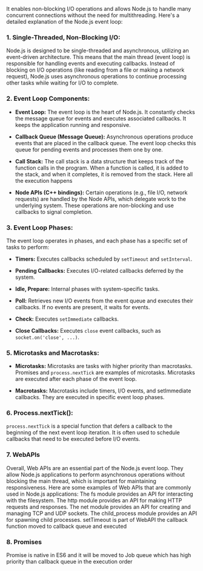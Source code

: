  It enables non-blocking I/O operations and allows Node.js to handle many concurrent connections without the need for multithreading. Here's a detailed explanation of the Node.js event loop:

### 1. Single-Threaded, Non-Blocking I/O:

Node.js is designed to be single-threaded and asynchronous, utilizing an event-driven architecture. This means that the main thread (event loop) is responsible for handling events and executing callbacks. Instead of blocking on I/O operations (like reading from a file or making a network request), Node.js uses asynchronous operations to continue processing other tasks while waiting for I/O to complete.

### 2. Event Loop Components:

- **Event Loop:** The event loop is the heart of Node.js. It constantly checks the message queue for events and executes associated callbacks. It keeps the application running and responsive.

- **Callback Queue (Message Queue):** Asynchronous operations produce events that are placed in the callback queue. The event loop checks this queue for pending events and processes them one by one.

- **Call Stack:** The call stack is a data structure that keeps track of the function calls in the program. When a function is called, it is added to the stack, and when it completes, it is removed from the stack. Here all the execution happens

- **Node APIs (C++ bindings):** Certain operations (e.g., file I/O, network requests) are handled by the Node APIs, which delegate work to the underlying system. These operations are non-blocking and use callbacks to signal completion.

### 3. Event Loop Phases:

The event loop operates in phases, and each phase has a specific set of tasks to perform:

- **Timers:** Executes callbacks scheduled by `setTimeout` and `setInterval`.

- **Pending Callbacks:** Executes I/O-related callbacks deferred by the system.

- **Idle, Prepare:** Internal phases with system-specific tasks.

- **Poll:** Retrieves new I/O events from the event queue and executes their callbacks. If no events are present, it waits for events.

- **Check:** Executes `setImmediate` callbacks.

- **Close Callbacks:** Executes `close` event callbacks, such as `socket.on('close', ...)`.

### 5. Microtasks and Macrotasks:

- **Microtasks:** Microtasks are tasks with higher priority than macrotasks. Promises and `process.nextTick` are examples of microtasks. Microtasks are executed after each phase of the event loop.

- **Macrotasks:** Macrotasks include timers, I/O events, and setImmediate callbacks. They are executed in specific event loop phases.

### 6. Process.nextTick():

`process.nextTick` is a special function that defers a callback to the beginning of the next event loop iteration. It is often used to schedule callbacks that need to be executed before I/O events.

### 7. WebAPIs
Overall, Web APIs are an essential part of the Node.js event loop. They allow Node.js applications to perform asynchronous operations without blocking the main thread, which is important for maintaining responsiveness.
Here are some examples of Web APIs that are commonly used in Node.js applications:
The fs module provides an API for interacting with the filesystem.
The http module provides an API for making HTTP requests and responses.
The net module provides an API for creating and managing TCP and UDP sockets.
The child_process module provides an API for spawning child processes.
setTimeout is part of WebAPI the callback function moved to callback queue and executed

### 8. Promises
 Promise is native in ES6 and it will be moved to Job queue which has high priority than callback queue in the execution order